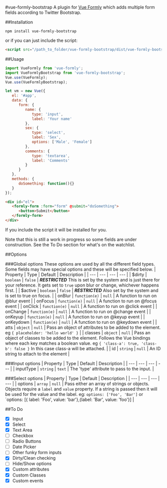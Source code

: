 #vue-formly-bootstrap
A plugin for [Vue Formly](https://github.com/matt-sanders/vue-formly) which adds multiple form fields according to Twitter Bootstrap.

##Installation
```
npm install vue-formly-bootstrap
```
or if you can just include the script:
```html
<script src="/path_to_folder/vue-formly-bootstrap/dist/vue-formly-bootstrap.js"></script>
```

##Usage
```js
import VueFormly from 'vue-formly';
import VueFormlyBootstrap from 'vue-formly-bootstrap';
Vue.use(VueFormly);
Vue.use(VueFormlyBootstrap);

let vm = new Vue({
   el: '#app',
   data: {
      form: {
         name: {
            type: 'input',
            label: 'Your name'
         },
         sex: {
            type: 'select',
            label: 'Sex',
            options: ['Male', 'Female']
         },
         comments: {
            type: 'textarea',
            label: 'Comments'
         }
      }
   },
   methods: {
      doSomething: function(){}
   }
});
```
```html
<div id="el">
   <formly-form :form="form" @submit="doSomething">
      <button>Submit</button>
   </formly-form>
</div>
```
If you include the script it will be installed for you.

Note that this is still a work in progress so some fields are under construction. See the To Do section for what's on the watchlist.

##Options

###Global options
These options are used by all the different field types. Some fields may have special options and these will be specified below.
| Property | Type | Default | Description |
| --- | --- | --- | --- |
| $dirty | `boolean` | `false` | ***RESTRICTED*** This is set by the system and is just there for your reference. It gets set to `true` upon blur or change, whichever happens first. |
| $active | `boolean` | `false` | ***RESTRICTED*** Also set by the system and is set to true on focus. |
| onBlur | `function(e)` | `null` | A function to run on @blur event |
| onFocus | `function(e)` | `null` | A function to run on @focus event |
| onClick | `function(e)` | `null` | A function to run on @click event |
| onChange | `function(e)` | `null` | A function to run on @change event |
| onKeyup | `function(e)` | `null` | A function to run on @keyup event |
| onKeydown | `function(e)` | `null` | A function to run on @keydown event |
| atts | `object` | `null` | Pass an object of attributes to be added to the element. eg `{ placeholder: 'hello world' }` |
| classes | `object` | `null` | Pass an object of classes to be added to the element. Follows the Vue bindings where each key matches a boolean value. eg `{ 'class-a': true, 'class-b': false }` In this case class-a will be attached. |
| id | `string` | `null` | An ID string to attach to the element |

###Input options
| Property | Type | Default | Description |
| --- | --- | --- | --- |
| inputType | `string` | `text` | The 'type' attribute to pass to the input. |

###Select options
| Property | Type | Default | Description |
| --- | --- | --- | --- |
| options | `array` | `null` | Pass either an array of strings or objects. Objects require a `label` and `value` property. If a string is passed then it will be used for the value and the label. eg: `options: ['Foo', 'Bar']` or `options: [{ label: 'Foo', value: 'bar'},{label: 'Bar', value: 'foo'}] |

##To Do
* [x] Input
* [x] Select
* [x] Text Area
* [ ] Checkbox
* [ ] Radio Buttons
* [ ] Date Picker
* [ ] Other funky form inputs
* [x] Dirty/Clean checking
* [ ] Hide/Show options
* [x] Custom attributes
* [x] Custom Classes
* [x] Custom events